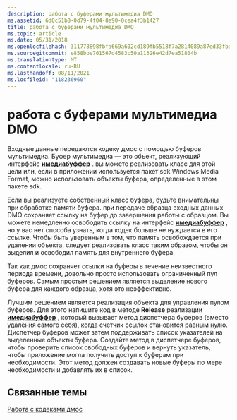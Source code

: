 ```yaml
---
description: работа с буферами мультимедиа DMO
ms.assetid: 6d0c51b8-0d79-4f04-8e90-0cea4f3b1427
title: работа с буферами мультимедиа DMO
ms.topic: article
ms.date: 05/31/2018
ms.openlocfilehash: 311778898fbfa669a602cd189fb5518f7a2814089a87ed33fba7e303c4327cac
ms.sourcegitcommit: e858bbe701567d4583c50a11326e42d7ea51804b
ms.translationtype: MT
ms.contentlocale: ru-RU
ms.lasthandoff: 08/11/2021
ms.locfileid: "118236960"
---
```

# <a name="working-with-dmo-media-buffers"></a>работа с буферами мультимедиа DMO

Входные данные передаются кодеку дмос с помощью буферов мультимедиа. Буфер мультимедиа — это объект, реализующий интерфейс [**имедиабуффер**](/previous-versions/windows/desktop/api/mediaobj/nn-mediaobj-imediabuffer) . вы можете реализовать класс для этой цели или, если в приложении используется пакет sdk Windows Media Format, можно использовать объекты буфера, определенные в этом пакете sdk.

Если вы реализуете собственный класс буфера, будьте внимательны при обработке памяти буфера. при передаче образца входных данных DMO сохраняет ссылку на буфер до завершения работы с образцом. Вы можете немедленно освободить ссылку на интерфейс [**имедиабуффер**](/previous-versions/windows/desktop/api/mediaobj/nn-mediaobj-imediabuffer) , но у вас нет способа узнать, когда кодек больше не нуждается в его ссылке. Чтобы быть уверенным в том, что память освобождается при удалении объекта, следует реализовать класс таким образом, чтобы он выделил и освободил память для внутреннего буфера.

Так как дмос сохраняет ссылки на буферы в течение неизвестного периода времени, довольно просто использовать ограниченный пул буферов. Самым простым решением является выделение нового буфера для каждого образца, хотя это неэффективно.

Лучшим решением является реализация объекта для управления пулом буферов. Для этого напишите код в методе **Release** реализации [**имедиабуффер**](/previous-versions/windows/desktop/api/mediaobj/nn-mediaobj-imediabuffer) , который вызывает метод диспетчера буферов (вместо удаления самого себя), когда счетчик ссылок становится равным нулю. Диспетчер буферов может затем поддерживать список указателей на выделенные объекты буфера. Создайте метод в диспетчере буферов, чтобы проверить список свободных буферов и вернуть указатель, чтобы приложение могла получить доступ к буферам при необходимости. Этот метод должен создавать новые буферы по мере необходимости и добавлять их в список.

## <a name="related-topics"></a>Связанные темы

<dl> <dt>

[Работа с кодеками дмос](workingwithcodecdmos.md)
</dt> </dl>

 

 
